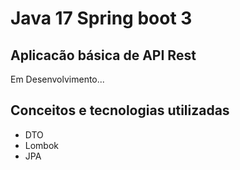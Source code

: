 # Java 17 Spring boot 3

## Aplicacão básica de API Rest
Em Desenvolvimento...


## Conceitos e tecnologias utilizadas 

* DTO
* Lombok
* JPA
